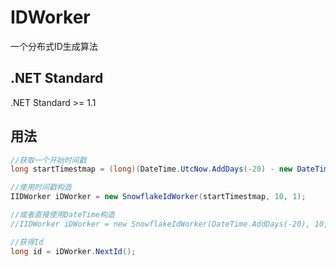 # IDWorker
一个分布式ID生成算法

## .NET Standard
.NET Standard >= 1.1

## 用法
```C#
//获取一个开始时间戳
long startTimestmap = (long)(DateTime.UtcNow.AddDays(-20) - new DateTime(1970, 1, 1, 0, 0, 0, DateTimeKind.Utc)).TotalMilliseconds;

//使用时间戳构造
IIDWorker iDWorker = new SnowflakeIdWorker(startTimestmap, 10, 1);

//或者直接使用DateTime构造
//IIDWorker iDWorker = new SnowflakeIdWorker(DateTime.AddDays(-20), 10, 1);

//获得Id
long id = iDWorker.NextId();
```
